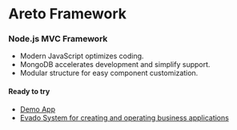 # Areto Framework

### Node.js MVC Framework

- Modern JavaScript optimizes coding.
- MongoDB accelerates development and simplify support. 
- Modular structure for easy component customization.    

#### Ready to try
 
- [Demo App](https://github.com/mkhorin/areto-basic-demo)
- [Evado System for creating and operating business applications](https://github.com/mkhorin/evado)